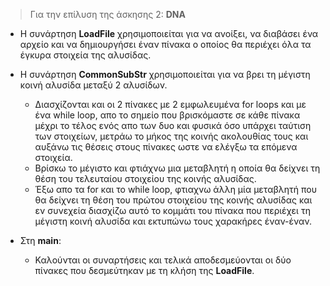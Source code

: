> Για την επίλυση της άσκησης 2: **DNA**

* Η συνάρτηση **LoadFile** χρησιμοποιείται για να ανοίξει, να διαβάσει ένα αρχείο και να δημιουργήσει έναν πίνακα ο οποίος θα περιέχει όλα τα έγκυρα στοιχεία της αλυσίδας.

* Η συνάρτηση **CommonSubStr** χρησιμοποιείται για να βρει τη μέγιστη κοινή αλυσίδα μεταξύ 2 αλυσίδων.
    * Διασχίζονται και οι 2 πίνακες με 2 εμφωλευμένα for loops και με ένα while loop, απο το σημείο που βρισκόμαστε σε κάθε πίνακα μέχρι το τέλος ενός απο των δυο και φυσικά όσο υπάρχει ταύτιση των στοιχείων, μετράω το μήκος της κοινής ακολουθίας τους και αυξάνω τις θέσεις στους πίνακες ωστε να ελέγξω τα επόμενα στοιχεία.
    * Βρίσκω το μέγιστο και φτιάχνω μια μεταβλητή η οποία θα δείχνει τη θέση του τελευταίου στοιχείου της κοινής αλυσίδας.
    * Έξω απο τα for και το while loop, φτιαχνω άλλη μία μεταβλητή που θα δείχνει τη θέση του πρώτου στοιχείου της κοινής αλυσίδας και εν συνεχεία διασχίζω αυτό το κομμάτι του πίνακα που περιέχει τη μέγιστη κοινή αλυσίδα και εκτυπώνω τους χαρακήρες έναν-έναν.

* Στη **main**:
    * Καλούνται οι συναρτήσεις και τελικά αποδεσμεύονται οι δύο πίνακες που δεσμεύτηκαν με τη κλήση της **LoadFile**.
